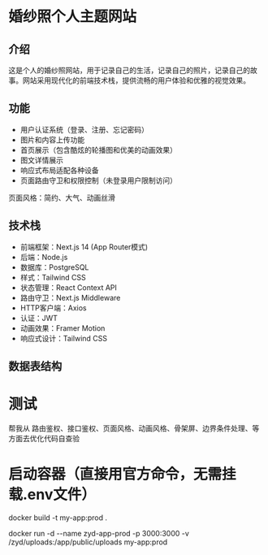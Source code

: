 # 婚纱照个人主题网站

## 介绍
这是个人的婚纱照网站，用于记录自己的生活，记录自己的照片，记录自己的故事。网站采用现代化的前端技术栈，提供流畅的用户体验和优雅的视觉效果。

## 功能
- 用户认证系统（登录、注册、忘记密码）
- 图片和内容上传功能
- 首页展示（包含酷炫的轮播图和优美的动画效果）
- 图文详情展示
- 响应式布局适配各种设备
- 页面路由守卫和权限控制（未登录用户限制访问）

页面风格：简约、大气、动画丝滑

## 技术栈
- 前端框架：Next.js 14 (App Router模式)
- 后端：Node.js
- 数据库：PostgreSQL
- 样式：Tailwind CSS
- 状态管理：React Context API
- 路由守卫：Next.js Middleware
- HTTP客户端：Axios
- 认证：JWT
- 动画效果：Framer Motion
- 响应式设计：Tailwind CSS

## 数据表结构

# 测试
帮我从 路由鉴权、接口鉴权、页面风格、动画风格、骨架屏、边界条件处理、等方面去优化代码自查验


# 启动容器（直接用官方命令，无需挂载.env文件）

docker build  -t my-app:prod  .

docker run -d --name zyd-app-prod -p 3000:3000 -v /zyd/uploads:/app/public/uploads my-app:prod